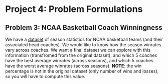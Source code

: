 # Project 4: Problem Formulations

## Problem 3: NCAA Basketball Coach Winningness

We have a [dataset](https://github.com/ta05/VarsityTutors/blob/master/Python/Muhammad/NCAA%20Basketball/data/ncaa-team-data.csv) of season statistics for NCAA basketball teams (and their associated head coaches). We would like to know how the season winrates vary across coaches. We want a final dataset we can explore with this information (transfromed from the original dataset), and which 5 coaches have the best average winrates (across seasons), and which 5 coaches have the worst average winrates (across seasons). **NOTE**: the win percentage is not in the original dataset (only number of wins and losses), so you will have to compute this value.